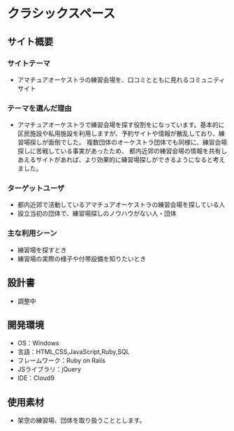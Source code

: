 # クラシックスペース
## サイト概要
### サイトテーマ
- アマチュアオーケストラの練習会場を、口コミとともに見れるコミュニティサイト

### テーマを選んだ理由
- アマチュアオーケストラで練習会場を探す役割をになっています。基本的に区民施設や私用施設を利用しますが、予約サイトや情報が散乱しており、練習場探しが面倒でした。
複数団体のオーケストラ団体でも同様に、練習会場探しに苦戦している事実があったため、
都内近郊の練習会場の情報を共有しあえるサイトがあれば、より効果的に練習場探しができるようになると考えました。

### ターゲットユーザ
- 都内近郊で活動しているアマチュアオーケストラの練習会場を探している人
- 設立当初の団体で、練習場探しのノウハウがない人・団体

### 主な利用シーン
- 練習場を探すとき
- 練習場の実際の様子や付帯設備を知りたいとき


## 設計書
- 調整中


## 開発環境
- OS：Windows
- 言語：HTML,CSS,JavaScript,Ruby,SQL
- フレームワーク：Ruby on Rails
- JSライブラリ：jQuery
- IDE：Cloud9

## 使用素材
- 架空の練習場、団体を取り扱うこととします。